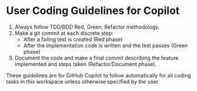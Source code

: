 # User Coding Guidelines for Copilot

1. Always follow TDD/BDD Red, Green, Refactor methodology.
2. Make a git commit at each discrete step:
   - After a failing test is created (Red phase)
   - After the implementation code is written and the test passes (Green phase)
3. Document the code and make a final commit describing the feature implemented and steps taken (Refactor/Document phase).

These guidelines are for GitHub Copilot to follow automatically for all coding tasks in this workspace unless otherwise specified by the user.
